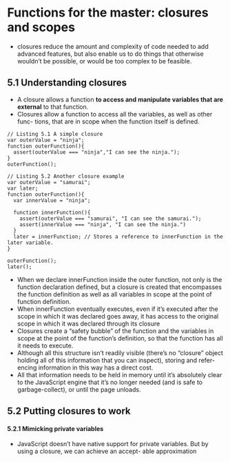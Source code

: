 # Functions for the master: closures and scopes
* closures reduce the amount and complexity of code needed to add advanced features, but also enable us to do things that otherwise wouldn’t be possible, or would be too complex to be feasible.

## 5.1 Understanding closures
* A closure allows a function **to access and manipulate variables that are external** to that function.
* Closures allow a function to access all the variables, as well as other func- tions, that are in scope when the function itself is defined.
```
// Listing 5.1 A simple closure
var outerValue = "ninja";
function outerFunction(){
  assert(outerValue === "ninja","I can see the ninja.");
}
outerFunction();
```

```
// Listing 5.2 Another closure example
var outerValue = "samurai";
var later;
function outerFunction(){
  var innerValue = "ninja";
  
  function innerFunction(){
    assert(outerValue === "samurai", "I can see the samurai.");
    assert(innerValue === "ninja", "I can see the ninja.")
  }
  later = innerFunction; // Stores a reference to innerFunction in the later variable.
}

outerFunction();
later();
```
* When we declare innerFunction inside the outer function, not only is the function declaration defined, but a closure is created that encompasses the function definition as well as all variables in scope at the point of function definition. 
* When innerFunction eventually executes, even if it’s executed after the scope in which it was declared goes away, it has access to the original scope in which it was declared through its closure
* Closures create a “safety bubble” of the function and the variables in scope at the point of the function’s definition, so that the function has all it needs to execute.
* Although all this structure isn’t readily visible (there’s no “closure” object holding all of this information that you can inspect), storing and refer- encing information in this way has a direct cost.
* All that information needs to be held in memory until it’s absolutely clear to the JavaScript engine that it’s no longer needed (and is safe to garbage-collect), or until the page unloads.

## 5.2 Putting closures to work
#### 5.2.1 Mimicking private variables
* JavaScript doesn’t have native support for private variables. But by using a closure, we can achieve an accept- able approximation

######

##
####
######

##
####
######

##
####
######

##
####
######
